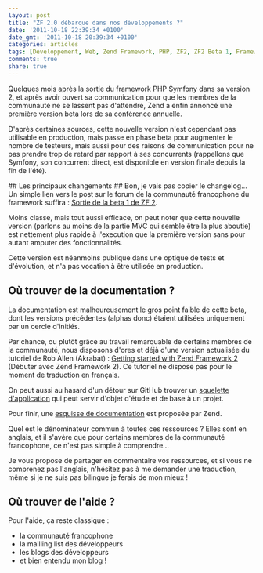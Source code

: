 ```yaml
---
layout: post
title: "ZF 2.0 débarque dans nos développements ?"
date: '2011-10-18 22:39:34 +0100'
date_gmt: '2011-10-18 20:39:34 +0100'
categories: articles
tags: [Développement, Web, Zend Framework, PHP, ZF2, ZF2 Beta 1, Framework]
comments: true
share: true
---
```

Quelques mois après la sortie du framework PHP Symfony dans sa version 2, et après avoir ouvert sa communication pour que les membres de la communauté ne se lassent pas d'attendre, Zend a enfin annoncé une première version beta lors de sa conférence annuelle.

D'après certaines sources, cette nouvelle version n'est cependant pas utilisable en production, mais passe en phase beta pour augmenter le nombre de testeurs, mais aussi pour des raisons de communication pour ne pas prendre trop de retard par rapport à ses concurrents (rappellons que Symfony, son concurrent direct, est disponible en version finale depuis la fin de l'été).

## Les principaux changements ##
Bon, je vais pas copier le changelog... Un simple lien vers le post sur le forum de la communauté francophone du framework suffira : [Sortie de la beta 1 de ZF 2](http://www.z-f.fr/forum/viewtopic.php?id=7025).

Moins classe, mais tout aussi efficace, on peut noter que cette nouvelle version (parlons au moins de la partie MVC qui semble être la plus aboutie) est nettement plus rapide à l'execution que la première version sans pour autant amputer des fonctionnalités.

Cette version est néanmoins publique dans une optique de tests et d'évolution, et n'a pas vocation à être utilisée en production.
 
## Où trouver de la documentation ? ##
La documentation est malheureusement le gros point faible de cette beta, dont les versions précédentes (alphas donc) étaient utilisées uniquement par un cercle d'initiés.

Par chance, ou plutôt grâce au travail remarquable de certains membres de la communauté, nous disposons d'ores et déjà d'une version actualisée du tutoriel de Rob Allen (Akrabat) : [Getting started with Zend Framework 2](http://akrabat.com/getting-started-with-zend-framework-2/) (Débuter avec Zend Framework 2). Ce tutoriel ne dispose pas pour le moment de traduction en français.

On peut aussi au hasard d'un détour sur GitHub trouver un [squelette d'application](https://github.com/EvanDotPro/ZendSkeletonApplication) qui peut servir d'objet d'étude et de base à un projet.

Pour finir, une [esquisse de documentation](http://packages.zendframework.com/docs/latest/manual/en/) est proposée par Zend.

Quel est le dénominateur commun à toutes ces ressources ? Elles sont en anglais, et il s'avère que pour certains membres de la communauté francophone, ce n'est pas simple à comprendre...

Je vous propose de partager en commentaire vos ressources, et si vous ne comprenez pas l'anglais, n'hésitez pas à me demander une traduction, même si je ne suis pas bilingue je ferais de mon mieux !

## Où trouver de l'aide ? ##
Pour l'aide, ça reste classique :

 * la communauté francophone
 * la mailling list des développeurs
 * les blogs des développeurs
 * et bien entendu mon blog !
